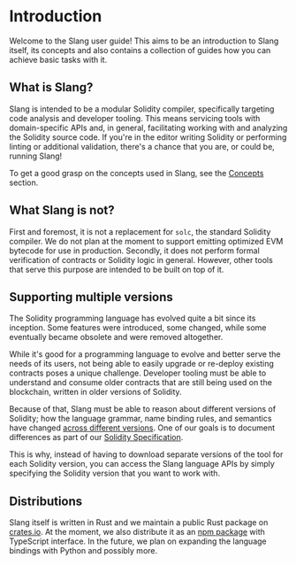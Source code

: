 # Introduction

Welcome to the Slang user guide! This aims to be an introduction to Slang itself, its concepts and also contains a collection of guides how you can achieve basic tasks with it.

## What is Slang?

Slang is intended to be a modular Solidity compiler, specifically targeting code analysis and developer tooling. This means servicing tools with domain-specific APIs and, in general, facilitating working with and analyzing the Solidity source code. If you're in the editor writing Solidity or performing linting or additional validation, there's a chance that you are, or could be, running Slang!

To get a good grasp on the concepts used in Slang, see the [Concepts](./concepts.md) section.

## What Slang is not?

First and foremost, it is not a replacement for `solc`, the standard Solidity compiler. We do not plan at the moment to support emitting optimized EVM bytecode for use in production. Secondly, it does not perform formal verification of contracts or Solidity logic in general. However, other tools that serve this purpose are intended to be built on top of it.

## Supporting multiple versions

The Solidity programming language has evolved quite a bit since its inception. Some features were introduced, some changed, while some eventually became obsolete and were removed altogether.

While it's good for a programming language to evolve and better serve the needs of its users, not being able to easily upgrade or re-deploy existing contracts poses a unique challenge. Developer tooling must be able to understand and consume older contracts that are still being used on the blockchain, written in older versions of Solidity.

Because of that, Slang must be able to reason about different versions of Solidity; how the language grammar, name binding rules, and semantics have changed [across different versions](../solidity-specification/supported-versions.md). One of our goals is to document differences as part of our [Solidity Specification](../solidity-specification/index.md).

This is why, instead of having to download separate versions of the tool for each Solidity version, you can access the Slang language APIs by simply specifying the Solidity version that you want to work with.

## Distributions

Slang itself is written in Rust and we maintain a public Rust package on [crates.io](https://crates.io/crates/slang_solidity). At the moment, we also distribute it as an [npm package](https://www.npmjs.com/package/@nomicfoundation/slang) with TypeScript interface. In the future, we plan on expanding the language bindings with Python and possibly more.
